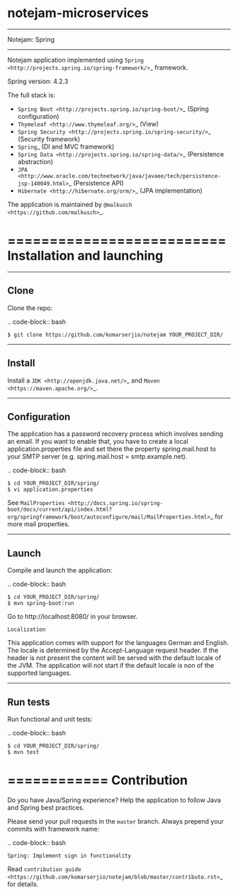 # notejam-microservices
***************
Notejam: Spring
***************

Notejam application implemented using `Spring <http://projects.spring.io/spring-framework/>`_ framework.

Spring version: 4.2.3

The full stack is:

- `Spring Boot <http://projects.spring.io/spring-boot/>`_ (Spring configuration)
- `Thymeleaf <http://www.thymeleaf.org/>`_ (View)
- `Spring Security <http://projects.spring.io/spring-security/>`_ (Security framework)
- `Spring`_ (DI and MVC framework)
- `Spring Data <http://projects.spring.io/spring-data/>`_ (Persistence abstraction)
- `JPA <http://www.oracle.com/technetwork/java/javaee/tech/persistence-jsp-140049.html>`_ (Persistence API)
- `Hibernate <http://hibernate.org/orm/>`_ (JPA implementation)

The application is maintained by `@malkusch <https://github.com/malkusch>`_.

==========================
Installation and launching
==========================

-----
Clone
-----

Clone the repo:

.. code-block:: bash

    $ git clone https://github.com/komarserjio/notejam YOUR_PROJECT_DIR/

-------
Install
-------

Install a `JDK <http://openjdk.java.net/>`_ and `Maven <https://maven.apache.org/>`_.

-------------
Configuration
-------------

The application has a password recovery process which involves sending an email.
If you want to enable that, you have to create a local application.properties file
and set there the property spring.mail.host to your SMTP server (e.g. spring.mail.host = smtp.example.net).

.. code-block:: bash

    $ cd YOUR_PROJECT_DIR/spring/
    $ vi application.properties

See `MailProperties <http://docs.spring.io/spring-boot/docs/current/api/index.html?org/springframework/boot/autoconfigure/mail/MailProperties.html>`_
for more mail properties.

------
Launch
------

Compile and launch the application:

.. code-block:: bash

    $ cd YOUR_PROJECT_DIR/spring/
    $ mvn spring-boot:run

Go to http://localhost:8080/ in your browser.

~~~~~~~~~~~~
Localization
~~~~~~~~~~~~

This application comes with support for the languages German and English. The locale is
determined by the Accept-Language request header. If the header is not present the
content will be served with the default locale of the JVM. The application will not
start if the default locale is non of the supported languages.

---------
Run tests
---------

Run functional and unit tests:

.. code-block:: bash

    $ cd YOUR_PROJECT_DIR/spring/
    $ mvn test

============
Contribution
============

Do you have Java/Spring experience? Help the application to follow Java and Spring best practices.

Please send your pull requests in the ``master`` branch.
Always prepend your commits with framework name:

.. code-block:: bash

    Spring: Implement sign in functionality

Read `contribution guide <https://github.com/komarserjio/notejam/blob/master/contribute.rst>`_ for details.
